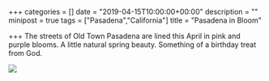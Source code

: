 +++
categories = []
date = "2019-04-15T10:00:00+00:00"
description = ""
minipost = true
tags = ["Pasadena","California"]
title = "Pasadena in Bloom"

+++
The streets of Old Town Pasadena are lined this April in pink and purple blooms. A little natural spring beauty. Something of a birthday treat from God.

![](https://res.cloudinary.com/tobyblog/image/upload/v1555472121/img/F4CD0640-9C65-4593-8E91-57F76A2DF752.jpg)